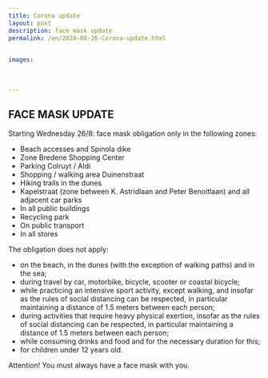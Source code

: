 ```yaml
---
title: Corona update
layout: post
description: face mask update
permalink: /en/2020-08-26-Corona-update.html

    
images: 
    
    
    
---
```


## FACE MASK UPDATE

Starting Wednesday 26/8: face mask obligation only in the following zones:

- Beach accesses and Spinola dike
- Zone Bredene Shopping Center
- Parking Colruyt / Aldi
- Shopping / walking area Duinenstraat
- Hiking trails in the dunes
- Kapelstraat (zone between K. Astridlaan and Peter Benoitlaan) and all adjacent car parks
- In all public buildings
- Recycling park
- On public transport
- In all stores


The obligation does not apply:
- on the beach, in the dunes (with the exception of walking paths) and in the sea;
- during travel by car, motorbike, bicycle, scooter or coastal bicycle;
- while practicing an intensive sport activity, except walking, and insofar as the rules of social distancing can be respected, in particular maintaining a distance of 1.5 meters between each person;
- during activities that require heavy physical exertion, insofar as the rules of social distancing can be respected, in particular maintaining a distance of 1.5 meters between each person;
- while consuming drinks and food and for the necessary duration for this;
- for children under 12 years old.

Attention! You must always have a face mask with you.


